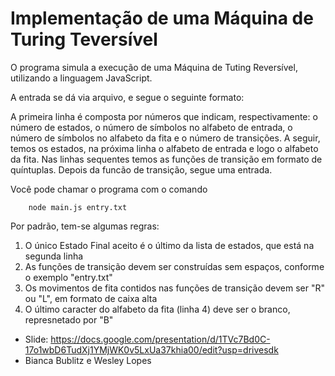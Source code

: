 # Implementação de uma Máquina de Turing Teversível

O programa simula a execução de uma Máquina de Tuting Reversível, utilizando a linguagem JavaScript. 

A entrada se dá via arquivo, e segue o seguinte formato:

A primeira linha é composta por números que indicam, respectivamente: o número de estados, o número de símbolos no alfabeto de entrada, o número de símbolos no alfabeto da fita e o número de transições. A seguir, temos os estados, na próxima linha o alfabeto de entrada e logo o alfabeto da fita. Nas linhas sequentes temos as funções de transição em formato de quíntuplas. Depois da funcão de transição, segue uma entrada.

Você pode chamar o programa com o comando
```
    node main.js entry.txt
```

Por padrão, tem-se algumas regras:

1. O único Estado Final aceito é o último da lista de estados, que está na segunda linha
2. As funções de transição devem ser construídas sem espaços, conforme o exemplo "entry.txt"
3. Os movimentos de fita contidos nas funções de transição devem ser "R" ou "L", em formato de caixa alta
4. O último caracter do alfabeto da fita (linha 4) deve ser o branco, represnetado por "B"

- Slide: https://docs.google.com/presentation/d/1TVc7Bd0C-17o1wbD6TudXj1YMjWK0v5LxUa37khia00/edit?usp=drivesdk
- Bianca Bublitz e Wesley Lopes
